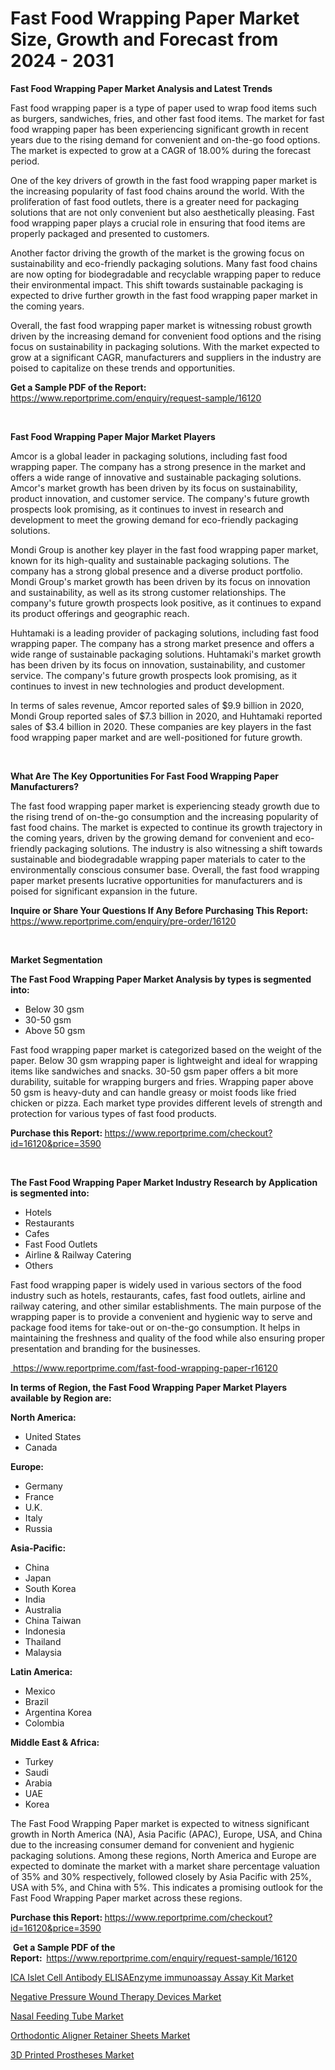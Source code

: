 <p><h1>Fast Food Wrapping Paper Market Size, Growth and Forecast from 2024 - 2031</h1></p><p><strong>Fast Food Wrapping Paper Market Analysis and Latest Trends</strong></p>
<p><p>Fast food wrapping paper is a type of paper used to wrap food items such as burgers, sandwiches, fries, and other fast food items. The market for fast food wrapping paper has been experiencing significant growth in recent years due to the rising demand for convenient and on-the-go food options. The market is expected to grow at a CAGR of 18.00% during the forecast period.</p><p>One of the key drivers of growth in the fast food wrapping paper market is the increasing popularity of fast food chains around the world. With the proliferation of fast food outlets, there is a greater need for packaging solutions that are not only convenient but also aesthetically pleasing. Fast food wrapping paper plays a crucial role in ensuring that food items are properly packaged and presented to customers.</p><p>Another factor driving the growth of the market is the growing focus on sustainability and eco-friendly packaging solutions. Many fast food chains are now opting for biodegradable and recyclable wrapping paper to reduce their environmental impact. This shift towards sustainable packaging is expected to drive further growth in the fast food wrapping paper market in the coming years.</p><p>Overall, the fast food wrapping paper market is witnessing robust growth driven by the increasing demand for convenient food options and the rising focus on sustainability in packaging solutions. With the market expected to grow at a significant CAGR, manufacturers and suppliers in the industry are poised to capitalize on these trends and opportunities.</p></p>
<p><strong>Get a Sample PDF of the Report:&nbsp;</strong> <a href="https://www.reportprime.com/enquiry/request-sample/16120">https://www.reportprime.com/enquiry/request-sample/16120</a></p>
<p>&nbsp;</p>
<p><strong>Fast Food Wrapping Paper Major Market Players</strong></p>
<p><p>Amcor is a global leader in packaging solutions, including fast food wrapping paper. The company has a strong presence in the market and offers a wide range of innovative and sustainable packaging solutions. Amcor's market growth has been driven by its focus on sustainability, product innovation, and customer service. The company's future growth prospects look promising, as it continues to invest in research and development to meet the growing demand for eco-friendly packaging solutions.</p><p>Mondi Group is another key player in the fast food wrapping paper market, known for its high-quality and sustainable packaging solutions. The company has a strong global presence and a diverse product portfolio. Mondi Group's market growth has been driven by its focus on innovation and sustainability, as well as its strong customer relationships. The company's future growth prospects look positive, as it continues to expand its product offerings and geographic reach.</p><p>Huhtamaki is a leading provider of packaging solutions, including fast food wrapping paper. The company has a strong market presence and offers a wide range of sustainable packaging solutions. Huhtamaki's market growth has been driven by its focus on innovation, sustainability, and customer service. The company's future growth prospects look promising, as it continues to invest in new technologies and product development.</p><p>In terms of sales revenue, Amcor reported sales of $9.9 billion in 2020, Mondi Group reported sales of $7.3 billion in 2020, and Huhtamaki reported sales of $3.4 billion in 2020. These companies are key players in the fast food wrapping paper market and are well-positioned for future growth.</p></p>
<p>&nbsp;</p>
<p><strong>What Are The Key Opportunities For Fast Food Wrapping Paper Manufacturers?</strong></p>
<p><p>The fast food wrapping paper market is experiencing steady growth due to the rising trend of on-the-go consumption and the increasing popularity of fast food chains. The market is expected to continue its growth trajectory in the coming years, driven by the growing demand for convenient and eco-friendly packaging solutions. The industry is also witnessing a shift towards sustainable and biodegradable wrapping paper materials to cater to the environmentally conscious consumer base. Overall, the fast food wrapping paper market presents lucrative opportunities for manufacturers and is poised for significant expansion in the future.</p></p>
<p><strong>Inquire or Share Your Questions If Any Before Purchasing This Report:</strong> <a href="https://www.reportprime.com/enquiry/pre-order/16120">https://www.reportprime.com/enquiry/pre-order/16120</a></p>
<p>&nbsp;</p>
<p><strong>Market Segmentation</strong></p>
<p><strong>The Fast Food Wrapping Paper Market Analysis by types is segmented into:</strong></p>
<p><ul><li>Below 30 gsm</li><li>30-50 gsm</li><li>Above 50 gsm</li></ul></p>
<p><p>Fast food wrapping paper market is categorized based on the weight of the paper. Below 30 gsm wrapping paper is lightweight and ideal for wrapping items like sandwiches and snacks. 30-50 gsm paper offers a bit more durability, suitable for wrapping burgers and fries. Wrapping paper above 50 gsm is heavy-duty and can handle greasy or moist foods like fried chicken or pizza. Each market type provides different levels of strength and protection for various types of fast food products.</p></p>
<p><strong>Purchase this Report:&nbsp;</strong><a href="https://www.reportprime.com/checkout?id=16120&price=3590">https://www.reportprime.com/checkout?id=16120&price=3590</a></p>
<p>&nbsp;</p>
<p><strong>The Fast Food Wrapping Paper Market Industry Research by Application is segmented into:</strong></p>
<p><ul><li>Hotels</li><li>Restaurants</li><li>Cafes</li><li>Fast Food Outlets</li><li>Airline & Railway Catering</li><li>Others</li></ul></p>
<p><p>Fast food wrapping paper is widely used in various sectors of the food industry such as hotels, restaurants, cafes, fast food outlets, airline and railway catering, and other similar establishments. The main purpose of the wrapping paper is to provide a convenient and hygienic way to serve and package food items for take-out or on-the-go consumption. It helps in maintaining the freshness and quality of the food while also ensuring proper presentation and branding for the businesses.</p></p>
<p><a href="https://www.reportprime.com/fast-food-wrapping-paper-r16120">&nbsp;https://www.reportprime.com/fast-food-wrapping-paper-r16120</a></p>
<p><strong>In terms of Region, the Fast Food Wrapping Paper Market Players available by Region are:</strong></p>
<p>
    <p> <strong> North America: </strong>
        <ul>
            <li>United States</li>
            <li>Canada</li>
        </ul>
        </p> 
    <p> <strong> Europe: </strong>
        <ul>
            <li>Germany</li>
            <li>France</li>
            <li>U.K.</li>
            <li>Italy</li>
            <li>Russia</li>
        </ul>
        </p> 
    <p> <strong> Asia-Pacific: </strong>
        <ul>
            <li>China</li>
            <li>Japan</li>
            <li>South Korea</li>
            <li>India</li>
            <li>Australia</li>
            <li>China Taiwan</li>
            <li>Indonesia</li>
            <li>Thailand</li>
            <li>Malaysia</li>
        </ul>
        </p> 
    <p> <strong> Latin America: </strong>
        <ul>
            <li>Mexico</li>
            <li>Brazil</li>
            <li>Argentina Korea</li>
            <li>Colombia</li>
        </ul>
        </p> 
    <p> <strong> Middle East & Africa: </strong>
        <ul>
            <li>Turkey</li>
            <li>Saudi</li>
            <li>Arabia</li>
            <li>UAE</li>
            <li>Korea</li>
        </ul>
    </p>
    </p>
<p><p>The Fast Food Wrapping Paper market is expected to witness significant growth in North America (NA), Asia Pacific (APAC), Europe, USA, and China due to the increasing consumer demand for convenient and hygienic packaging solutions. Among these regions, North America and Europe are expected to dominate the market with a market share percentage valuation of 35% and 30% respectively, followed closely by Asia Pacific with 25%, USA with 5%, and China with 5%. This indicates a promising outlook for the Fast Food Wrapping Paper market across these regions.</p></p>
<p><strong>Purchase this Report: </strong><a href="https://www.reportprime.com/checkout?id=16120&price=3590">https://www.reportprime.com/checkout?id=16120&price=3590</a></p>
<p>&nbsp;<strong>Get a Sample PDF of the Report:&nbsp;&nbsp;</strong><a href="https://www.reportprime.com/enquiry/request-sample/16120">https://www.reportprime.com/enquiry/request-sample/16120</a></p>
<p><strong></strong></p>
<p><p><a href="https://medium.com/@brendamoreno1988/ica-islet-cell-antibody-elisaenzyme-immunoassay-assay-kit-industry-forecast-market-shifts-and-e9217e20af30">ICA Islet Cell Antibody ELISAEnzyme immunoassay Assay Kit Market</a></p><p><a href="https://medium.com/@randaarks98078567/negative-pressure-wound-therapy-devices-market-industry-trends-and-forecast-for-period-from-2024-92b6495fd80e">Negative Pressure Wound Therapy Devices Market</a></p><p><a href="https://medium.com/@karinaokon97/emerging-nasal-feeding-tube-market-opportunities-market-analysis-for-investors-and-stakeholders-82498bad1a43">Nasal Feeding Tube Market</a></p><p><a href="https://medium.com/@sallyselcenk46/market-forecast-global-orthodontic-aligner-retainer-sheets-trends-and-impact-analysis-2024-73bebae8c4bb">Orthodontic Aligner Retainer Sheets Market</a></p><p><a href="https://medium.com/@eujr673/global-3d-printed-prostheses-market-trends-insights-into-growth-opportunities-and-challenges-71801db7e4c9">3D Printed Prostheses Market</a></p></p>